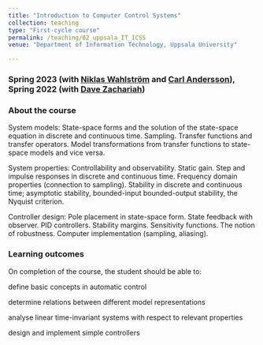 ```yaml
---
title: "Introduction to Computer Control Systems"
collection: teaching
type: "First-cycle course"
permalink: /teaching/02_uppsala_IT_ICSS
venue: "Department of Information Technology, Uppsala University"

---
```


### **Spring 2023 (with [Niklas Wahlström](http://www.it.uu.se/katalog/nikwa778) and [Carl Andersson](http://www.it.uu.se/katalog/caran948)), Spring 2022 (with [Dave Zachariah](http://www.it.uu.se/katalog/davza513))**

### **About the course**

System models: State-space forms and the solution of the state-space equation in discrete and continuous time. Sampling. Transfer functions and transfer operators. Model transformations from transfer functions to state-space models and vice versa.

System properties: Controllability and observability. Static gain. Step and impulse responses in discrete and continuous time. Frequency domain properties (connection to sampling). Stability in discrete and continuous time; asymptotic stability, bounded-input bounded-output stability, the Nyquist criterion.

Controller design: Pole placement in state-space form. State feedback with observer. PID controllers. Stability margins. Sensitivity functions. The notion of robustness. Computer implementation (sampling, aliasing).


### **Learning outcomes**

On completion of the course, the student should be able to:

define basic concepts in automatic control

determine relations between different model representations

analyse linear time-invariant systems with respect to relevant properties

design and implement simple controllers
